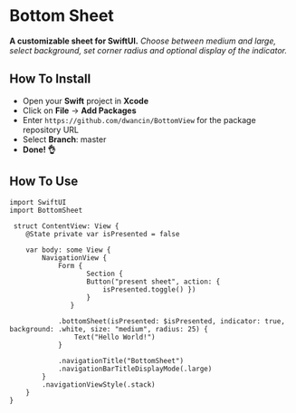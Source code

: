 # Bottom Sheet
**A customizable sheet for SwiftUI.** 
*Choose between medium and large, select background, set corner radius and optional display of the indicator.*

## How To Install
- Open your **Swift** project in **Xcode**
- Click on **File** -> **Add Packages**
- Enter `https://github.com/dwancin/BottomView` for the package repository URL
- Select **Branch**: master
- **Done! 👌**




## How To Use
```` 
import SwiftUI
import BottomSheet

 struct ContentView: View {
    @State private var isPresented = false
    
    var body: some View {
        NavigationView {
            Form {
                   Section {
                   Button("present sheet", action: {
                       isPresented.toggle() })
                   }
               }
            
            .bottomSheet(isPresented: $isPresented, indicator: true, background: .white, size: "medium", radius: 25) {
                Text("Hello World!")
            }
        
            .navigationTitle("BottomSheet")
            .navigationBarTitleDisplayMode(.large)
        }
        .navigationViewStyle(.stack)
    }
}
```` 
